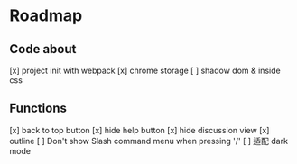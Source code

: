 # Roadmap

## Code about

[x] project init with webpack
[x] chrome storage
[ ] shadow dom & inside css

## Functions

[x] back to top button
[x] hide help button
[x] hide discussion view
[x] outline
[ ] Don't show Slash command menu when pressing '/'
[ ] 适配 dark mode

